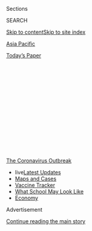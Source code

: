 <div id="app">

<div>

<div>

<div>

<div class="NYTAppHideMasthead css-1q2w90k e1suatyy0">

<div class="section css-ui9rw0 e1suatyy2">

<div class="css-eph4ug er09x8g0">

<div class="css-6n7j50">

</div>

<span class="css-1dv1kvn">Sections</span>

<div class="css-10488qs">

<span class="css-1dv1kvn">SEARCH</span>

</div>

[Skip to content](#site-content)[Skip to site index](#site-index)

</div>

<div id="masthead-section-label" class="css-1wr3we4 eaxe0e00">

[Asia
Pacific](https://www.nytimes3xbfgragh.onion/section/world/asia)

</div>

<div class="css-10698na e1huz5gh0">

</div>

</div>

<div id="masthead-bar-one" class="section hasLinks css-15hmgas e1csuq9d3">

<div class="css-uqyvli e1csuq9d0">

</div>

<div class="css-1uqjmks e1csuq9d1">

</div>

<div class="css-9e9ivx">

[](https://myaccount.nytimes3xbfgragh.onion/auth/login?response_type=cookie&client_id=vi)

</div>

<div class="css-1bvtpon e1csuq9d2">

[Today’s
Paper](https://www.nytimes3xbfgragh.onion/section/todayspaper)

</div>

</div>

</div>

</div>

<div data-aria-hidden="false">

<div id="site-content" data-role="main">

<div>

<div class="css-1aor85t" style="opacity:0.000000001;z-index:-1;visibility:hidden">

<div class="css-1hqnpie">

<div class="css-epjblv">

<span class="css-17xtcya">[Asia
Pacific](/section/world/asia)</span><span class="css-x15j1o">|</span><span class="css-fwqvlz">As
New Coronavirus Spread, China’s Old Habits Delayed
Fight</span>

</div>

<div class="css-k008qs">

<div class="css-1iwv8en">

<span class="css-18z7m18"></span>

<div>

</div>

</div>

<span class="css-1n6z4y">https://nyti.ms/37Q9QMy</span>

<div class="css-1705lsu">

<div class="css-4xjgmj">

<div class="css-4skfbu" data-role="toolbar" data-aria-label="Social Media Share buttons, Save button, and Comments Panel with current comment count" data-testid="share-tools">

  - 
  - 
  - 
  - 
    
    <div class="css-6n7j50">
    
    </div>

  - 
  - 

</div>

</div>

</div>

</div>

</div>

</div>

<div id="NYT_TOP_BANNER_REGION" class="css-13pd83m">

<div>

<div id="styln-prism-menu-1592847958612" class="section interactive-content interactive-size-medium css-1edisqu">

<div class="css-17ih8de interactive-body">

<div id="scroll-container" class="css-1gj85ro">

[<span class="styln-title-wrap"><span class="css-1pje3qr">The
Coronavirus</span><span class="css-1pje3qr">
Outbreak</span></span>](https://www.nytimes3xbfgragh.onion/news-event/coronavirus?action=click&pgtype=Article&state=default&region=TOP_BANNER&context=storylines_menu)

  - <span class="css-kqxiym" data-emphasize="true">live</span>[Latest
    Updates](https://www.nytimes3xbfgragh.onion/2020/08/02/world/coronavirus-updates.html?action=click&pgtype=Article&state=default&region=TOP_BANNER&context=storylines_menu)
  - [Maps and
    Cases](https://www.nytimes3xbfgragh.onion/interactive/2020/us/coronavirus-us-cases.html?action=click&pgtype=Article&state=default&region=TOP_BANNER&context=storylines_menu)
  - [Vaccine
    Tracker](https://www.nytimes3xbfgragh.onion/interactive/2020/science/coronavirus-vaccine-tracker.html?action=click&pgtype=Article&state=default&region=TOP_BANNER&context=storylines_menu)
  - [What School May Look
    Like](https://www.nytimes3xbfgragh.onion/interactive/2020/07/29/us/schools-reopening-coronavirus.html?action=click&pgtype=Article&state=default&region=TOP_BANNER&context=storylines_menu)
  - [Economy](https://www.nytimes3xbfgragh.onion/live/2020/07/31/business/stock-market-today-coronavirus?action=click&pgtype=Article&state=default&region=TOP_BANNER&context=storylines_menu)

</div>

</div>

</div>

</div>

</div>

<div id="top-wrapper" class="css-1sy8kpn">

<div id="top-slug" class="css-l9onyx">

Advertisement

</div>

[Continue reading the main
story](#after-top)

<div class="ad top-wrapper" style="text-align:center;height:100%;display:block;min-height:250px">

<div id="top" class="place-ad" data-position="top" data-size-key="top">

</div>

</div>

<div id="after-top">

</div>

</div>

<div>

<div id="sponsor-wrapper" class="css-1hyfx7x">

<div id="sponsor-slug" class="css-19vbshk">

Supported by

</div>

[Continue reading the main
story](#after-sponsor)

<div id="sponsor" class="ad sponsor-wrapper" style="text-align:center;height:100%;display:block">

</div>

<div id="after-sponsor">

</div>

</div>

<div class="css-186x18t">

</div>

<div class="css-1vkm6nb ehdk2mb0">

# As New Coronavirus Spread, China’s Old Habits Delayed Fight

</div>

At critical turning points, Chinese authorities put secrecy and order
ahead of openly confronting the growing crisis and risking public alarm
or political embarrassment.

<div class="css-79elbk" data-testid="photoviewer-wrapper">

<div class="css-z3e15g" data-testid="photoviewer-wrapper-hidden">

</div>

<div class="css-1a48zt4 ehw59r15" data-testid="photoviewer-children">

![<span class="css-16f3y1r e13ogyst0" data-aria-hidden="true">Officials
at the scene on Thursday where a man collapsed and died on a street near
a hospital in Wuhan. It was unclear whether he had contracted the
coronavirus.</span><span class="css-cnj6d5 e1z0qqy90" itemprop="copyrightHolder"><span class="css-1ly73wi e1tej78p0">Credit...</span><span><span>Hector
Retamal/Agence France-Presse — Getty
Images</span></span></span>](https://static01.graylady3jvrrxbe.onion/images/2020/03/01/world/01virus-reconstruct-top-sub/01virus-reconstruct-top-sub-articleLarge.jpg?quality=75&auto=webp&disable=upscale)

</div>

</div>

<div class="css-18e8msd">

<div class="css-pdw9fk epjyd6m0">

<div class="css-1txwxcy ey68jwv0" data-aria-hidden="true">

[![Chris
Buckley](https://static01.graylady3jvrrxbe.onion/images/2018/10/08/multimedia/author-chris-buckley/author-chris-buckley-thumbLarge.png
"Chris Buckley")](https://www.nytimes3xbfgragh.onion/by/chris-buckley)[![Steven
Lee
Myers](https://static01.graylady3jvrrxbe.onion/images/2018/10/15/multimedia/author-steven-lee-myers/author-steven-lee-myers-thumbLarge.png
"Steven Lee Myers")](https://www.nytimes3xbfgragh.onion/by/steven-lee-myers)

</div>

<div class="css-1baulvz">

By [<span class="css-1baulvz" itemprop="name">Chris
Buckley</span>](https://www.nytimes3xbfgragh.onion/by/chris-buckley) and
[<span class="css-1baulvz last-byline" itemprop="name">Steven Lee
Myers</span>](https://www.nytimes3xbfgragh.onion/by/steven-lee-myers)

</div>

</div>

  - 
    
    <div class="css-ld3wwf e16638kd2">
    
    Published Feb. 1, 2020Updated Feb. 7,
    2020
    
    </div>

  - 
    
    <div class="css-4xjgmj">
    
    <div class="css-pvvomx" data-role="toolbar" data-aria-label="Social Media Share buttons, Save button, and Comments Panel with current comment count" data-testid="share-tools">
    
      - 
      - 
      - 
      - 
        
        <div class="css-6n7j50">
        
        </div>
    
      - 
      - 
    
    </div>
    
    </div>

</div>

<div class="css-mdjrty">

[阅读简体中文版](https://cn.nytimes3xbfgragh.onion/china/20200203/china-coronavirus/ "Read in Simplified Chinese")[閱讀繁體中文版](https://cn.nytimes3xbfgragh.onion/china/20200203/china-coronavirus/zh-hant/ "Read in Traditional Chinese")

</div>

</div>

<div class="section meteredContent css-1r7ky0e" name="articleBody" itemprop="articleBody">

<div class="css-1fanzo5 StoryBodyCompanionColumn">

<div class="css-53u6y8">

WUHAN, China — A [mysterious
illness](https://www.nytimes3xbfgragh.onion/2020/02/01/world/asia/coronavirus-china.html)
had stricken seven patients at a hospital, and a doctor [tried to
warn](https://www.nytimes3xbfgragh.onion/2020/01/27/world/asia/27china-coronavirus-health.html)
his medical school classmates. “Quarantined in the emergency
department,” the doctor, Li Wenliang, wrote in an online chat group on
Dec. 30, referring to patients.

</div>

</div>

<div>

</div>

<div class="css-1fanzo5 StoryBodyCompanionColumn">

<div class="css-53u6y8">

“So frightening,” one recipient replied, before asking about the
epidemic that [began in China
in 2002](https://www.nytimes3xbfgragh.onion/2003/04/27/world/the-sars-epidemic-the-path-from-china-s-provinces-a-crafty-germ-breaks-out.html)
and ultimately killed nearly 800 people. “Is SARS coming again?”

In the middle of the night, officials from the health authority in the
central city of Wuhan summoned Dr. Li, demanding to know why he had
[shared the
information](https://www.nytimes3xbfgragh.onion/2020/01/27/technology/china-coronavirus-censorship-social-media.html).
Three days later, the police compelled him to sign a statement that his
warning constituted “illegal behavior.”

</div>

</div>

<div class="css-1fanzo5 StoryBodyCompanionColumn">

<div class="css-53u6y8">

The illness was not SARS, but something similar: a coronavirus that is
now on a relentless march outward from Wuhan, throughout the country and
across the globe, killing at least 304 people in China and infecting
more than 14,380
worldwide.

</div>

</div>

<div>

</div>

<div class="css-1sngw6j">

[](https://www.nytimes3xbfgragh.onion/interactive/2020/world/coronavirus-maps.html)

<div class="css-1eoytci">

![](https://static01.graylady3jvrrxbe.onion/images/2020/03/03/world/coronavirus-map-promo/coronavirus-map-promo-articleLarge-v676.png)

</div>

<div class="css-1rha1bf">

## Coronavirus Map: Tracking the Global Outbreak

The virus has infected more than 17,975,300 people and has been detected
in nearly every country.

</div>

</div>

<div class="css-1fanzo5 StoryBodyCompanionColumn">

<div class="css-53u6y8">

The government’s initial handling of the epidemic allowed the virus to
gain a tenacious hold. At critical moments, officials chose to put
secrecy and order ahead of openly confronting the growing crisis to
avoid public alarm and political embarrassment.

A reconstruction of the crucial seven weeks between the appearance of
the
[first](https://www.thelancet.com/journals/lancet/article/PIIS0140-6736\(20\)30183-5/fulltext)symptoms
in early December and the government’s decision to lock down the city,
based on two dozen interviews with Wuhan residents, doctors and
officials, on government statements and on Chinese media reports, points
to decisions that delayed a concerted public health offensive.

</div>

</div>

<div class="css-1fanzo5 StoryBodyCompanionColumn">

<div class="css-53u6y8">

In those weeks, the authorities silenced doctors and others for raising
red flags. They played down the dangers to the public, leaving the
city’s 11 million residents unaware they should protect themselves.
They closed a food market where the virus was believed to have started,
but didn’t broadly curb the wildlife trade.

</div>

</div>

<div class="css-79elbk" data-testid="photoviewer-wrapper">

<div class="css-z3e15g" data-testid="photoviewer-wrapper-hidden">

</div>

<div class="css-1a48zt4 ehw59r15" data-testid="photoviewer-children">

![<span class="css-16f3y1r e13ogyst0" data-aria-hidden="true">The Wuhan
Red Cross Hospital on Jan. 25 — five days after China acknowledged a new
virus could pass from human to human, but weeks after it had started to
spread.</span><span class="css-cnj6d5 e1z0qqy90" itemprop="copyrightHolder"><span class="css-1ly73wi e1tej78p0">Credit...</span><span>Hector
Retamal/Agence France-Presse — Getty
Images</span></span>](https://static01.graylady3jvrrxbe.onion/images/2020/02/02/world/02virus-reconstruct/02virus-reconstruct-articleLarge-v2.jpg?quality=75&auto=webp&disable=upscale)

</div>

</div>

<div class="css-1fanzo5 StoryBodyCompanionColumn">

<div class="css-53u6y8">

Their reluctance to go public, in part, played to political motivations
as local officials prepared for their annual congresses in January. Even
as cases climbed, officials declared repeatedly that there had likely
been no more infections.

By not moving aggressively to warn the public and medical professionals,
public health experts say, the Chinese government lost one of its best
chances to keep the disease from becoming an epidemic.

“This was an issue of inaction,” said Yanzhong Huang, a senior fellow
for global health at the Council on Foreign Relations who studies China.
“There was no action in Wuhan from the local health department to alert
people to the threat.”

The first case, the details of which are limited and the specific date
unknown, was in early December. By the time the authorities galvanized
into action on Jan. 20, the disease had grown into a formidable
threat.

<div class="css-79elbk" data-testid="photoviewer-wrapper">

<div class="css-z3e15g" data-testid="photoviewer-wrapper-hidden">

</div>

<div class="css-1a48zt4 ehw59r15" data-testid="photoviewer-children">

<div class="css-zgakxe erfvjey0">

<span class="css-1ly73wi e1tej78p0">Image</span>

<div class="css-zjzyr8">

<div data-testid="lazyimage-container" style="height:483.97777777777776px">

</div>

</div>

</div>

<span class="css-16f3y1r e13ogyst0" data-aria-hidden="true">Dr. Li
Wenliang</span>

</div>

</div>

It is now a global health emergency. It has triggered travel
restrictions around the world, shaken [financial
markets](https://www.nytimes3xbfgragh.onion/2020/01/29/business/china-coronavirus-economy.html)
and created perhaps the greatest challenge yet for China’s leader, Xi
Jinping. The crisis could upend Mr. Xi’s agenda for months or longer,
even undermining his vision of a political system that offers security
and growth in return for submission to iron-fisted authoritarianism.

</div>

</div>

<div class="css-1fanzo5 StoryBodyCompanionColumn">

<div class="css-53u6y8">

On the last day of 2019, after Dr. Li’s message was shared outside the
group, the authorities focused on controlling the narrative. The police
announced that they were investigating eight people for spreading rumors
about the
outbreak.

<div id="NYT_MAIN_CONTENT_1_REGION" class="css-9tf9ac">

<div>

<div id="styln-covid-updates-world" class="section interactive-content interactive-size-medium css-1ftcdic">

<div class="css-17ih8de interactive-body">

<div id="styln-briefing-block" data-asset-id="QXJ0aWNsZTpueXQ6Ly9hcnRpY2xlLzhiMjRmNTQ0LWVhMmUtNTlmNC1hMDZiLTM0YWI3YTlmN2E4YQ==">

<div class="briefing-block-header-section">

# [Latest Updates: Global Coronavirus Outbreak](https://www.nytimes3xbfgragh.onion/2020/08/01/world/coronavirus-covid-19.html?action=click&pgtype=Article&state=default&region=MAIN_CONTENT_1&context=storylines_live_updates)

<div class="briefing-block-ts">

Updated 2020-08-02T17:52:35.962Z

</div>

</div>

  - [The U.S. reels as July cases more than double the total of any
    other
    month.](https://www.nytimes3xbfgragh.onion/2020/08/01/world/coronavirus-covid-19.html?action=click&pgtype=Article&state=default&region=MAIN_CONTENT_1&context=storylines_live_updates#link-34047410)
  - [Top U.S. officials work to break an impasse over the federal
    jobless
    benefit.](https://www.nytimes3xbfgragh.onion/2020/08/01/world/coronavirus-covid-19.html?action=click&pgtype=Article&state=default&region=MAIN_CONTENT_1&context=storylines_live_updates#link-780ec966)
  - [Its outbreak untamed, Melbourne goes into even greater
    lockdown.](https://www.nytimes3xbfgragh.onion/2020/08/01/world/coronavirus-covid-19.html?action=click&pgtype=Article&state=default&region=MAIN_CONTENT_1&context=storylines_live_updates#link-2bc8948)

<div class="briefing-block-footer">

<div class="briefing-block-footer-meta">

[See more
updates](https://www.nytimes3xbfgragh.onion/2020/08/01/world/coronavirus-covid-19.html?action=click&pgtype=Article&state=default&region=MAIN_CONTENT_1&context=storylines_live_updates)

</div>

<div class="briefing-block-briefinglinks">

<span>More live coverage:</span>
[Markets](https://www.nytimes3xbfgragh.onion/live/2020/07/31/business/stock-market-today-coronavirus?action=click&pgtype=Article&state=default&region=MAIN_CONTENT_1&context=storylines_live_updates)

</div>

</div>

</div>

</div>

</div>

</div>

</div>

That same day, Wuhan’s health commission, its hand forced by those
“rumors,” announced that 27 people were suffering from pneumonia of an
unknown cause. Its statement said there was no need to be alarmed.

“The disease is preventable and controllable,”
the[statement](http://wjw.wuhan.gov.cn/front/web/showDetail/2019123108989)
said.

Dr. Li, an ophthalmologist, went back to work after being reprimanded.
On Jan. 10, he treated a woman for glaucoma. He did not know she had
already been infected with the coronavirus, probably by her daughter.
They both became sick. So would
he.

</div>

</div>

<div class="css-79elbk" data-testid="photoviewer-wrapper">

<div class="css-z3e15g" data-testid="photoviewer-wrapper-hidden">

</div>

<div class="css-1a48zt4 ehw59r15" data-testid="photoviewer-children">

<div class="css-1xdhyk6 erfvjey0">

<span class="css-1ly73wi e1tej78p0">Image</span>

<div class="css-zjzyr8">

<div data-testid="lazyimage-container" style="height:257.77777777777777px">

</div>

</div>

</div>

<span class="css-16f3y1r e13ogyst0" data-aria-hidden="true">Huanan
Seafood Wholesale Market in Wuhan on Jan. 11. It was shut on Jan. 1 for
an environmental and hygienic cleanup related to the
outbreak.</span><span class="css-cnj6d5 e1z0qqy90" itemprop="copyrightHolder"><span class="css-1ly73wi e1tej78p0">Credit...</span><span>Noel
Celis/Agence France-Presse — Getty Images</span></span>

</div>

</div>

<div class="css-1fanzo5 StoryBodyCompanionColumn">

<div class="css-53u6y8">

## Hazmat Suits and Disinfectants

Hu Xiaohu, who sold processed pork in the Huanan Seafood Wholesale
Market, sensed by late December that something was amiss. Workers were
coming down with nagging fevers. No one knew why but, Mr. Hu said,
several **** were in hospital quarantine.

The market occupies much of a block in a newer part of the city, sitting
incongruously near apartment buildings and shops catering to the growing
middle class. It is a warren of stalls selling meats, poultry and fish,
as well as more exotic fare, including live reptiles and wild game that
some in China prize as delicacies. According to a report by the city’s
center for disease control, sanitation was dismal, with poor ventilation
and garbage piled on wet floors.

</div>

</div>

<div class="css-1fanzo5 StoryBodyCompanionColumn">

<div class="css-53u6y8">

In hospitals, doctors and nurses were puzzled to see a cluster of
patients with symptoms of a viral pneumonia that did not respond to the
usual treatments. They soon noticed that many patients had one thing in
common: They worked in Huanan market.

On Jan. 1, police officers showed up at the market, along with public
health officials, and shut it down. Local officials issued a notice that
the market was undergoing an environmental and hygienic cleanup related
to the pneumonia outbreak. That morning, workers in hazmat suits moved
in, washing out stalls and spraying disinfectants.

It was, for the public, the first visible government response to contain
the disease. The day before, on Dec. 31, national authorities had
alerted the World Health Organization’s office in Beijing of an
outbreak.

</div>

</div>

<div class="css-1sngw6j">

[](https://www.nytimes3xbfgragh.onion/interactive/2020/world/asia/china-coronavirus-contain.html)

<div class="css-1eoytci">

![](https://static01.graylady3jvrrxbe.onion/images/2020/01/30/us/china-coronavirus-contain-promo-1580431440996/china-coronavirus-contain-promo-1580431440996-articleLarge-v9.png)

</div>

<div class="css-1rha1bf">

## How Bad Will the Coronavirus Outbreak Get? Here Are 6 Key Factors

Here’s what early research says about how the pathogen behaves and the
factors that will determine how far it will spread.

</div>

</div>

<div class="css-1fanzo5 StoryBodyCompanionColumn">

<div class="css-53u6y8">

City officials struck optimistic notes in their announcements. They
suggested they had stopped the virus at its source. The cluster of
illnesses was limited. There was no evidence the virus spread between
humans.

“Projecting optimism and confidence, if you don’t have the data, is a
very dangerous strategy,” said Alexandra Phelan, a faculty research
instructor in the department of microbiology and immunology at
Georgetown University.

“It undermines the legitimacy of the government in messaging,” she
added. “And public health is dependent on public trust.”

</div>

</div>

<div class="css-1fanzo5 StoryBodyCompanionColumn">

<div class="css-53u6y8">

Nine days after the market closed, a man who shopped there regularly
became the first fatality of the disease, according to a report by the
Wuhan Health Commission, the agency that oversees public health and
sanitation. The 61-year-old, identified by his last name, Zeng, already
had chronic liver disease and a tumor in his abdomen, and had checked
into Wuhan Puren Hospital with a raging fever and difficulty breathing.

The authorities disclosed the man’s death two days after it happened.
They did not mention a crucial detail in understanding the course of the
epidemic. Mr. Zeng’s wife [had developed
symptoms](https://www.thelancet.com/journals/lancet/article/PIIS0140-6736\(20\)30183-5/fulltext)
five days after he did.

She had never visited the
market.

</div>

</div>

<div class="css-79elbk" data-testid="photoviewer-wrapper">

<div class="css-z3e15g" data-testid="photoviewer-wrapper-hidden">

</div>

<div class="css-1a48zt4 ehw59r15" data-testid="photoviewer-children">

<div class="css-1xdhyk6 erfvjey0">

<span class="css-1ly73wi e1tej78p0">Image</span>

<div class="css-zjzyr8">

<div data-testid="lazyimage-container" style="height:257.77777777777777px">

</div>

</div>

</div>

<span class="css-16f3y1r e13ogyst0" data-aria-hidden="true">The
intensive care unit at Zhongnan Hospital of Wuhan University in Wuhan,
China, on Jan.
24.</span><span class="css-cnj6d5 e1z0qqy90" itemprop="copyrightHolder"><span class="css-1ly73wi e1tej78p0">Credit...</span><span>Xiong
Qi/Xinhua, via Associated Press</span></span>

</div>

</div>

<div class="css-1fanzo5 StoryBodyCompanionColumn">

<div class="css-53u6y8">

## The Race to Identify a Killer

About 20 miles from the market, scientists at the Wuhan Institute of
Virology were studying samples from the patients checking into the
city’s hospitals. One of the scientists, Zheng-Li Shi, was part of the
team that tracked down the origins of the SARS virus, which emerged in
the southern province of Guangdong in 2002.

As the public remained largely in the dark about the virus, she and her
colleagues quickly pieced together that the new outbreak was related to
SARS. The genetic composition suggested a common initial host: bats. The
SARS epidemic began when a coronavirus jumped from bats to Asian palm
civets, a catlike creature that is legally raised and consumed. It was
likely that this new coronavirus had followed a similar path — possibly
somewhere in or on the way to the Huanan market or another market like
it.

Around the same time, Dr. Li and other medical professionals in Wuhan
started trying to provide warnings to colleagues and others when the
government did not. Lu Xiaohong, the head of gastroenterology at City
Hospital No. 5, told [China Youth
Daily](https://mp.weixin.qq.com/s/IzzCnz4Yr2jEIYZePiu_ow) that she had
heard by Dec. 25 that the disease was spreading among medical workers —
a full three weeks before the authorities would acknowledge the fact.
She did not go public with her concerns, but privately warned a school
near another market.

By the first week of January, the emergency ward in Hospital No. 5 was
filling; the cases included members of the same family, making it clear
that the disease was spreading through human contact, which the
government had said was not likely.

</div>

</div>

<div class="css-1fanzo5 StoryBodyCompanionColumn">

<div class="css-53u6y8">

No one realized, the doctor said, that it was as serious as it would
become until it was too late to stop it.

“I realized that we had underestimated the enemy,” she said.

At the Institute of Virology, Dr. Shi and her colleagues isolated the
genetic sequence and the viral strain during the first week of January.
They used samples from seven of the first patients, six of them vendors
at the market.

On Jan. 7, the institute’s scientists gave the new coronavirus its
identity and began referring to it by the technical shorthand 2019-nCoV.
Four days later, the team shared the virus’s genetic makeup in a public
database for scientists everywhere to use.

That allowed scientists around the world to study the virus and swiftly
share their findings. As the scientific community moved quickly to
devise a test for exposure, political leaders remained reluctant to
act.

</div>

</div>

<div class="css-79elbk" data-testid="photoviewer-wrapper">

<div class="css-z3e15g" data-testid="photoviewer-wrapper-hidden">

</div>

<div class="css-1a48zt4 ehw59r15" data-testid="photoviewer-children">

<div class="css-1xdhyk6 erfvjey0">

<span class="css-1ly73wi e1tej78p0">Image</span>

<div class="css-zjzyr8">

<div data-testid="lazyimage-container" style="height:257.77777777777777px">

</div>

</div>

</div>

<span class="css-16f3y1r e13ogyst0" data-aria-hidden="true">Wuhan on
Jan. 27. The city went ahead with a giant potluck dinner in
mid-January.</span><span class="css-cnj6d5 e1z0qqy90" itemprop="copyrightHolder"><span class="css-1ly73wi e1tej78p0">Credit...</span><span>Hector
Retamal/Agence France-Presse — Getty Images</span></span>

</div>

</div>

<div class="css-1fanzo5 StoryBodyCompanionColumn">

<div class="css-53u6y8">

## ‘Politics Is Always No. 1’

As the virus spread in early January, the mayor of Wuhan, Zhou Xianwang,
was touting futuristic health care plans for the city.

It was China’s political season, when officials gather for annual
meetings of People’s Congresses — the Communist Party-run legislatures
that discuss and praise policies. It is not a time for bad news.

</div>

</div>

<div class="css-1fanzo5 StoryBodyCompanionColumn">

<div class="css-53u6y8">

When Mr. Zhou [delivered his annual
report](http://www.whtv.com.cn/p/19064.html) to the city’s People’s
Congress on Jan. 7 against a backdrop of bright red national flags, he
promised the city top-class medical schools, a [World Health
Expo](https://www.hbwhexpo.com/), and a futuristic industry park for
medical companies. Not once did he or any other city or provincial
leader publicly mention the viral
outbreak.

<div id="NYT_MAIN_CONTENT_3_REGION" class="css-9tf9ac">

<div>

<div id="styln-prism-freeform-1594220623585" class="section interactive-content interactive-size-medium css-1ftcdic">

<div class="css-17ih8de interactive-body">

<div id="prism-freeform-block-62021" class="css-19mumt8" data-role="complementary" data-storyline="The Coronavirus Outbreak" data-truncated="true" tabindex="0">

<div class="css-a8d9oz">

<div class="css-eb027h">

[](https://www.nytimes3xbfgragh.onion/news-event/coronavirus?action=click&pgtype=Article&state=default&region=MAIN_CONTENT_3&context=storylines_faq)

### The Coronavirus Outbreak ›

#### Frequently Asked Questions

Updated July 27, 2020

  - #### Should I refinance my mortgage?
    
      - [It could be a good
        idea,](https://www.nytimes3xbfgragh.onion/article/coronavirus-money-unemployment.html?action=click&pgtype=Article&state=default&region=MAIN_CONTENT_3&context=storylines_faq)
        because mortgage rates have [never been
        lower.](https://www.nytimes3xbfgragh.onion/2020/07/16/business/mortgage-rates-below-3-percent.html?action=click&pgtype=Article&state=default&region=MAIN_CONTENT_3&context=storylines_faq)
        Refinancing requests have pushed mortgage applications to some
        of the highest levels since 2008, so be prepared to get in line.
        But defaults are also up, so if you’re thinking about buying a
        home, be aware that some lenders have tightened their standards.

  - #### What is school going to look like in September?
    
      - It is unlikely that many schools will return to a normal
        schedule this fall, requiring the grind of [online
        learning](https://www.nytimes3xbfgragh.onion/2020/06/05/us/coronavirus-education-lost-learning.html?action=click&pgtype=Article&state=default&region=MAIN_CONTENT_3&context=storylines_faq),
        [makeshift child
        care](https://www.nytimes3xbfgragh.onion/2020/05/29/us/coronavirus-child-care-centers.html?action=click&pgtype=Article&state=default&region=MAIN_CONTENT_3&context=storylines_faq)
        and [stunted
        workdays](https://www.nytimes3xbfgragh.onion/2020/06/03/business/economy/coronavirus-working-women.html?action=click&pgtype=Article&state=default&region=MAIN_CONTENT_3&context=storylines_faq)
        to continue. California’s two largest public school districts —
        Los Angeles and San Diego — said on July 13, that [instruction
        will be remote-only in the
        fall](https://www.nytimes3xbfgragh.onion/2020/07/13/us/lausd-san-diego-school-reopening.html?action=click&pgtype=Article&state=default&region=MAIN_CONTENT_3&context=storylines_faq),
        citing concerns that surging coronavirus infections in their
        areas pose too dire a risk for students and teachers. Together,
        the two districts enroll some 825,000 students. They are the
        largest in the country so far to abandon plans for even a
        partial physical return to classrooms when they reopen in
        August. For other districts, the solution won’t be an
        all-or-nothing approach. [Many
        systems](https://bioethics.jhu.edu/research-and-outreach/projects/eschool-initiative/school-policy-tracker/),
        including the nation’s largest, New York City, are devising
        [hybrid
        plans](https://www.nytimes3xbfgragh.onion/2020/06/26/us/coronavirus-schools-reopen-fall.html?action=click&pgtype=Article&state=default&region=MAIN_CONTENT_3&context=storylines_faq)
        that involve spending some days in classrooms and other days
        online. There’s no national policy on this yet, so check with
        your municipal school system regularly to see what is happening
        in your community.

  - #### Is the coronavirus airborne?
    
      - The coronavirus [can stay aloft for hours in tiny droplets in
        stagnant
        air](https://www.nytimes3xbfgragh.onion/2020/07/04/health/239-experts-with-one-big-claim-the-coronavirus-is-airborne.html?action=click&pgtype=Article&state=default&region=MAIN_CONTENT_3&context=storylines_faq),
        infecting people as they inhale, mounting scientific evidence
        suggests. This risk is highest in crowded indoor spaces with
        poor ventilation, and may help explain super-spreading events
        reported in meatpacking plants, churches and restaurants. [It’s
        unclear how often the virus is
        spread](https://www.nytimes3xbfgragh.onion/2020/07/06/health/coronavirus-airborne-aerosols.html?action=click&pgtype=Article&state=default&region=MAIN_CONTENT_3&context=storylines_faq)
        via these tiny droplets, or aerosols, compared with larger
        droplets that are expelled when a sick person coughs or sneezes,
        or transmitted through contact with contaminated surfaces, said
        Linsey Marr, an aerosol expert at Virginia Tech. Aerosols are
        released even when a person without symptoms exhales, talks or
        sings, according to Dr. Marr and more than 200 other experts,
        who [have outlined the evidence in an open letter to the World
        Health
        Organization](https://academic.oup.com/cid/article/doi/10.1093/cid/ciaa939/5867798).

  - #### What are the symptoms of coronavirus?
    
      - Common symptoms [include fever, a dry cough, fatigue and
        difficulty breathing or shortness of
        breath.](https://www.nytimes3xbfgragh.onion/article/symptoms-coronavirus.html?action=click&pgtype=Article&state=default&region=MAIN_CONTENT_3&context=storylines_faq)
        Some of these symptoms overlap with those of the flu, making
        detection difficult, but runny noses and stuffy sinuses are less
        common. [The C.D.C. has
        also](https://www.nytimes3xbfgragh.onion/2020/04/27/health/coronavirus-symptoms-cdc.html?action=click&pgtype=Article&state=default&region=MAIN_CONTENT_3&context=storylines_faq)
        added chills, muscle pain, sore throat, headache and a new loss
        of the sense of taste or smell as symptoms to look out for. Most
        people fall ill five to seven days after exposure, but symptoms
        may appear in as few as two days or as many as 14 days.

  - #### Does asymptomatic transmission of Covid-19 happen?
    
      - So far, the evidence seems to show it does. A widely cited
        [paper](https://www.nature.com/articles/s41591-020-0869-5)
        published in April suggests that people are most infectious
        about two days before the onset of coronavirus symptoms and
        estimated that 44 percent of new infections were a result of
        transmission from people who were not yet showing symptoms.
        Recently, a top expert at the World Health Organization stated
        that transmission of the coronavirus by people who did not have
        symptoms was “very rare,” [but she later walked back that
        statement.](https://www.nytimes3xbfgragh.onion/2020/06/09/world/coronavirus-updates.html?action=click&pgtype=Article&state=default&region=MAIN_CONTENT_3&context=storylines_faq#link-1f302e21)

<div id="styln-survey-component-62021" class="styln-survey-component" data-surveyname="faq" data-surveystoryline="coronavirus">

</div>

</div>

<div class="css-6mllg9">

</div>

<div class="css-pmm6ed">

<span class="css-5gimkt"></span>

</div>

</div>

</div>

</div>

</div>

</div>

</div>

“Stressing politics is always No. 1,” the governor of Hubei, Wang
Xiaodong, told officials on Jan. 17, citing Mr. Xi’s precepts of
top-down obedience. “Political issues are at any time the most
fundamental major issues.”

Shortly after, Wuhan went ahead with a massive annual potluck banquet
for [40,000 families from a city
precinct](https://news.sina.com.cn/s/2020-01-21/doc-iihnzhha3843904.shtml),
which critics later [cited as
evidence](https://www.dwnews.com/%E4%B8%AD%E5%9B%BD/60165812/%E6%AD%A6%E6%B1%89%E8%82%BA%E7%82%8E%E7%96%AB%E6%83%85%E6%AD%A6%E6%B1%89%E7%A4%BE%E5%8C%BA%E8%BF%98%E5%9C%A8%E4%B8%BE%E5%8A%9E%E4%B8%87%E5%AE%B6%E5%AE%B4%E5%B8%82%E9%95%BF%E5%9B%9E%E5%BA%94)
that local leaders took the virus far too lightly.

As the congress was taking place, the health commission’s daily updates
on the outbreak [said
again](http://wjw.wuhan.gov.cn/front/web/showDetail/2020011109036) and
again that there were no new cases of infection, no firm evidence of
human transmission and no infection of medical workers.

“We knew this was not the case\!” said a complaint later filed with the
National Health Commission on a government website. The anonymous author
said he was a doctor in Wuhan and described a surge in unusual chest
illnesses beginning Jan. 12.

Officials told doctors at a top city hospital “don’t use the words viral
pneumonia on the image reports,” according to the complaint, which has
since been removed. People were complacent, “thinking that if the
official reports had nothing, then we were exaggerating,” the doctor
explained.

Even those stricken felt lulled into complacency.

When Dong Guanghe developed a fever on Jan. 8 in Wuhan, his family was
not alarmed, his daughter said. He was treated in the hospital and sent
home. Then, 10 days later, Mr. Dong’s wife fell ill with similar
symptoms.

</div>

</div>

<div class="css-1fanzo5 StoryBodyCompanionColumn">

<div class="css-53u6y8">

“The news said nothing about the severity of the epidemic,” said the
daughter, Dong Mingjing. “I thought that my dad had a common cold.”

The government’s efforts to minimize public disclosure persuaded more
than just untrained citizens.

“If there are no new cases in the next few days, the outbreak is over,”
Guan Yi, a respected professor of infectious diseases at the University
of Hong Kong, said [on
Jan. 15](https://www.nytimes3xbfgragh.onion/2020/01/15/world/asia/coronavirus-japan-china.html).

The World Health Organization’s statements during this period echoed the
reassuring words of Chinese officials.

It had spread. Thailand reported the first confirmed case outside China
on Jan.
13.

</div>

</div>

<div class="css-79elbk" data-testid="photoviewer-wrapper">

<div class="css-z3e15g" data-testid="photoviewer-wrapper-hidden">

</div>

<div class="css-1a48zt4 ehw59r15" data-testid="photoviewer-children">

<div class="css-1xdhyk6 erfvjey0">

<span class="css-1ly73wi e1tej78p0">Image</span>

<div class="css-zjzyr8">

<div data-testid="lazyimage-container" style="height:257.77777777777777px">

</div>

</div>

</div>

<span class="css-16f3y1r e13ogyst0" data-aria-hidden="true">Health
officials in Hangzhou, China, taking train passengers’ temperatures
after they arrived from Wuhan on Jan.
23.</span><span class="css-cnj6d5 e1z0qqy90" itemprop="copyrightHolder"><span class="css-1ly73wi e1tej78p0">Credit...</span><span>China
Daily, via Reuters</span></span>

</div>

</div>

<div class="css-1fanzo5 StoryBodyCompanionColumn">

<div class="css-53u6y8">

## A City Besieged

The first deaths and the spread of the disease abroad appeared to grab
the attention of the top authorities in Beijing. The national government
dispatched Zhong Nanshan, a renowned and now-semiretired epidemiologist
who was instrumental in the fight against SARS, to Wuhan to assess the
situation.

He arrived on Jan. 18, just as the tone of local officials was shifting
markedly. A health conference in Hubei Province that day called on
medical workers to make the disease a priority. An internal document
from Wuhan Union Hospital warned its employees that the coronavirus
could be spread through saliva.

On Jan. 20, more than a month after the first symptoms spread, the
current of anxiety that had been steadily gaining strength exploded into
public. Dr. Zhong announced in an interview on state television that
there was no doubt that the coronavirus spread with human contact.
Worse, one patient had infected at least 14 medical personnel.

</div>

</div>

<div class="css-1fanzo5 StoryBodyCompanionColumn">

<div class="css-53u6y8">

Mr. Xi, fresh from a state visit to Myanmar, made his first public
statement about the outbreak, issuing a brief set of instructions.

It was only with the order from Mr. Xi that the bureaucracy leapt into
action. At that point the death toll was three; in the next 11 days, it
would rise above 200.

In Wuhan, the city banned tour groups from visiting. Residents began
pulling on masks.

Guan Yi, the Hong Kong expert who had earlier voiced optimism that the
outbreak could level off, was now alarmed. He dropped by one of the
city’s other food markets and was shocked by the complacency, he said.
**** He told city officials that the epidemic was “already beyond
control” and would leave. “I hurriedly booked a departure,” Dr. Guan
told Caixin, a Chinese news organization.

Two days later, the city announced that it was shutting itself down, a
move that could only have been approved by Beijing.

In Wuhan, many residents said they did not grasp the gravity of the
epidemic until the lockdown. The mass alarm that officials feared at the
start became a reality, heightened by the previous paucity of
information.

Crowds of people crushed the airport and train stations to get out
before the deadline fell on the morning of Jan. 23. Hospitals were
packed with people desperate to know if they, too, were infected.

“We didn’t wear masks at work. That would have frightened off
customers,” Yu Haiyan, a waitress from rural Hubei, said of the days
before the shutdown. “When they closed off Wuhan, only then did I think,
‘Oh, this is really serious, this is not some average virus.’”

</div>

</div>

<div class="css-1fanzo5 StoryBodyCompanionColumn">

<div class="css-53u6y8">

Wuhan’s mayor, Zhou Xianwang, later took responsibility for the delay in
reporting the scale of the epidemic, but said he was hampered by the
national law on infectious diseases.
That[law](http://en.pkulaw.cn/display.aspx?cgid=221cc4a42d25144cbdfb&lib=law)
allows provincial governments to declare an epidemic only after
receiving central government approval. “After I receive information, I
can only release it when I’m authorized,” he
said.

<div class="css-79elbk" data-testid="photoviewer-wrapper">

<div class="css-z3e15g" data-testid="photoviewer-wrapper-hidden">

</div>

<div class="css-1a48zt4 ehw59r15" data-testid="photoviewer-children">

<div class="css-zgakxe erfvjey0">

<span class="css-1ly73wi e1tej78p0">Image</span>

<div class="css-zjzyr8">

<div data-testid="lazyimage-container" style="height:570.3333333333334px">

</div>

</div>

</div>

<span class="css-16f3y1r e13ogyst0" data-aria-hidden="true">Dr. Li in
Wuhan Central Hospital on Friday.</span>

</div>

</div>

The official reflex for suppressing discomforting information now
appears to be cracking, as officials at various levels seek to shift
blame for the government’s response.

With the crisis worsening, Dr. Li’s efforts are no longer viewed as
reckless. [A
commentary](https://mp.weixin.qq.com/s/ETgXN6HInzlC8cxzhDdU9g) on the
social media account of the Supreme People’s Court criticized the police
for investigating people for circulating rumors.

“It might have been a better way to prevent and control the new
coronavirus today if the public had believed the ‘rumor’ then and
started to wear masks and carry out sanitary measures and avoid the wild
animal market,” the commentary said.

Dr. Li is 34 and has a child. He and his wife are expecting a second in
the summer. He is now recovering from the virus in the hospital where he
worked. In an interview via text messages, he said he felt aggrieved by
the police actions.

“If the officials had disclosed information about the epidemic earlier,”
he said, “I think it would have been a lot better. There should be more
openness and
transparency.”

</div>

</div>

<div class="css-79elbk" data-testid="photoviewer-wrapper">

<div class="css-z3e15g" data-testid="photoviewer-wrapper-hidden">

</div>

<div class="css-1a48zt4 ehw59r15" data-testid="photoviewer-children">

<div class="css-1xdhyk6 erfvjey0">

<span class="css-1ly73wi e1tej78p0">Image</span>

<div class="css-zjzyr8">

<div data-testid="lazyimage-container" style="height:257.77777777777777px">

</div>

</div>

</div>

<span class="css-16f3y1r e13ogyst0" data-aria-hidden="true">Building a
temporary field hospital in Wuhan on
Thursday.</span><span class="css-cnj6d5 e1z0qqy90" itemprop="copyrightHolder"><span class="css-1ly73wi e1tej78p0">Credit...</span><span>Arek
Rataj/Associated Press</span></span>

</div>

</div>

<div class="css-1fanzo5 StoryBodyCompanionColumn">

<div class="css-53u6y8">

This article is based on reporting and research by Elsie Chen, Sheri
Fink, Claire Fu, Javier Hernandez, Zoe Mou, Amy Qin, Knvul Sheikh, Amber
Wang, Yiwei Wang, Sui-Lee Wee, Li Yuan, Albee Zhang and Raymond Zhong.

</div>

</div>

<div>

</div>

</div>

<div>

</div>

<div>

</div>

<div>

</div>

<div>

<div id="bottom-wrapper" class="css-1ede5it">

<div id="bottom-slug" class="css-l9onyx">

Advertisement

</div>

[Continue reading the main
story](#after-bottom)

<div id="bottom" class="ad bottom-wrapper" style="text-align:center;height:100%;display:block;min-height:90px">

</div>

<div id="after-bottom">

</div>

</div>

</div>

</div>

</div>

## Site Index

<div>

</div>

## Site Information Navigation

  - [© <span>2020</span> <span>The New York Times
    Company</span>](https://help.nytimes3xbfgragh.onion/hc/en-us/articles/115014792127-Copyright-notice)

<!-- end list -->

  - [NYTCo](https://www.nytco.com/)
  - [Contact
    Us](https://help.nytimes3xbfgragh.onion/hc/en-us/articles/115015385887-Contact-Us)
  - [Work with us](https://www.nytco.com/careers/)
  - [Advertise](https://nytmediakit.com/)
  - [T Brand Studio](http://www.tbrandstudio.com/)
  - [Your Ad
    Choices](https://www.nytimes3xbfgragh.onion/privacy/cookie-policy#how-do-i-manage-trackers)
  - [Privacy](https://www.nytimes3xbfgragh.onion/privacy)
  - [Terms of
    Service](https://help.nytimes3xbfgragh.onion/hc/en-us/articles/115014893428-Terms-of-service)
  - [Terms of
    Sale](https://help.nytimes3xbfgragh.onion/hc/en-us/articles/115014893968-Terms-of-sale)
  - [Site
    Map](https://spiderbites.nytimes3xbfgragh.onion)
  - [Help](https://help.nytimes3xbfgragh.onion/hc/en-us)
  - [Subscriptions](https://www.nytimes3xbfgragh.onion/subscription?campaignId=37WXW)

</div>

</div>

</div>

</div>
